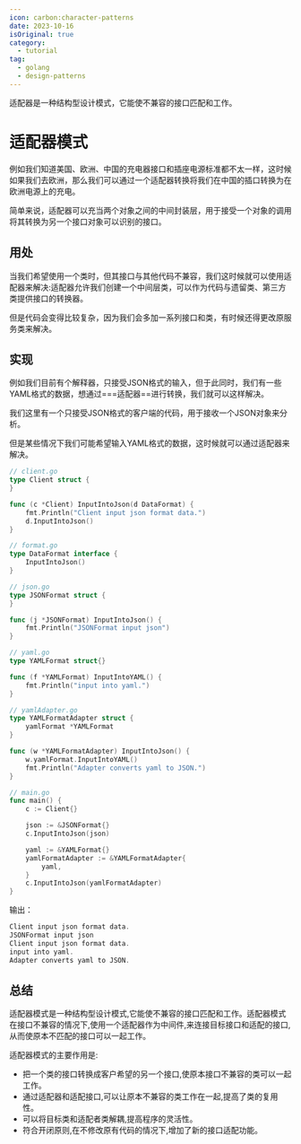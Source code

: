 ```yaml
---
icon: carbon:character-patterns
date: 2023-10-16
isOriginal: true
category:
  - tutorial
tag:
  - golang
  - design-patterns
---
```


适配器是一种结构型设计模式，它能使不兼容的接口匹配和工作。

<!-- more -->

# 适配器模式

例如我们知道美国、欧洲、中国的充电器接口和插座电源标准都不太一样，这时候如果我们去欧洲，那么我们可以通过一个适配器转换将我们在中国的插口转换为在欧洲电源上的充电。

简单来说，适配器可以充当两个对象之间的中间封装层，用于接受一个对象的调用将其转换为另一个接口对象可以识别的接口。

## 用处

当我们希望使用一个类时，但其接口与其他代码不兼容，我们这时候就可以使用适配器来解决:适配器允许我们创建一个中间层类，可以作为代码与遗留类、第三方类提供接口的转换器。

但是代码会变得比较复杂，因为我们会多加一系列接口和类，有时候还得更改原服务类来解决。

## 实现

例如我们目前有个解释器，只接受JSON格式的输入，但于此同时，我们有一些YAML格式的数据，想通过===适配器==进行转换，我们就可以这样解决。

我们这里有一个只接受JSON格式的客户端的代码，用于接收一个JSON对象来分析。

但是某些情况下我们可能希望输入YAML格式的数据，这时候就可以通过适配器来解决。


```go
// client.go
type Client struct {
}

func (c *Client) InputIntoJson(d DataFormat) {
	fmt.Println("Client input json format data.")
	d.InputIntoJson()
}
```

```go
// format.go
type DataFormat interface {
	InputIntoJson()
}
```

```go
// json.go
type JSONFormat struct {
}

func (j *JSONFormat) InputIntoJson() {
	fmt.Println("JSONFormat input json")
}
```

```go
// yaml.go
type YAMLFormat struct{}

func (f *YAMLFormat) InputIntoYAML() {
	fmt.Println("input into yaml.")
}
```


```go
// yamlAdapter.go
type YAMLFormatAdapter struct {
	yamlFormat *YAMLFormat
}

func (w *YAMLFormatAdapter) InputIntoJson() {
	w.yamlFormat.InputIntoYAML()
	fmt.Println("Adapter converts yaml to JSON.")
}
```

```go
// main.go
func main() {
	c := Client{}

	json := &JSONFormat{}
	c.InputIntoJson(json)

	yaml := &YAMLFormat{}
	yamlFormatAdapter := &YAMLFormatAdapter{
		yaml,
	}
	c.InputIntoJson(yamlFormatAdapter)
}
```

输出：

```go
Client input json format data.
JSONFormat input json
Client input json format data.
input into yaml.
Adapter converts yaml to JSON.
```

## 总结

适配器模式是一种结构型设计模式,它能使不兼容的接口匹配和工作。适配器模式在接口不兼容的情况下,使用一个适配器作为中间件,来连接目标接口和适配的接口,从而使原本不匹配的接口可以一起工作。

适配器模式的主要作用是:

- 把一个类的接口转换成客户希望的另一个接口,使原本接口不兼容的类可以一起工作。
- 通过适配器和适配接口,可以让原本不兼容的类工作在一起,提高了类的复用性。
- 可以将目标类和适配者类解耦,提高程序的灵活性。
- 符合开闭原则,在不修改原有代码的情况下,增加了新的接口适配功能。